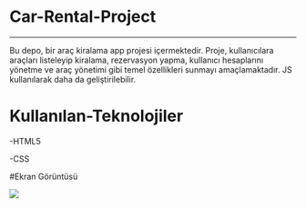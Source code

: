 # Car-Rental-Project </br>

<hr>
Bu depo, bir araç kiralama app projesi içermektedir. Proje, kullanıcılara araçları listeleyip kiralama, rezervasyon yapma, kullanıcı hesaplarını yönetme ve araç yönetimi gibi temel özellikleri sunmayı amaçlamaktadır. JS kullanılarak daha da geliştirilebilir. </br>

# Kullanılan-Teknolojiler </br>

-HTML5 </br>

-CSS </br>

#Ekran Görüntüsü </br>

![](images/Car.gif)
